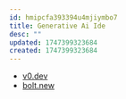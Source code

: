 ```yaml
---
id: hmipcfa393394u4mjiymbo7
title: Generative Ai Ide
desc: ""
updated: 1747399323684
created: 1747399323684
---
```


- [v0.dev](https://v0.dev/)
- [bolt.new](https://bolt.new/)
